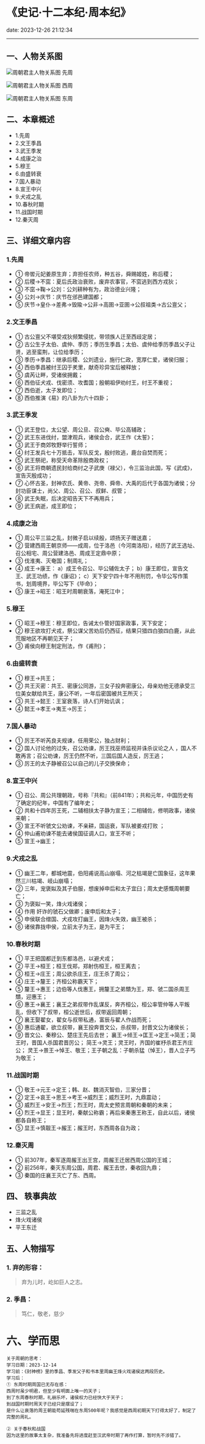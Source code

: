 # 《史记·十二本纪·周本纪》
date: 2023-12-26 21:12:34

---

## 一、人物关系图

![周朝君主人物关系图 先周](https://s11.ax1x.com/2023/12/26/pibWzdS.png)

![周朝君主人物关系图 西周](https://s11.ax1x.com/2023/12/26/pibfCGj.png)

![周朝君主人物关系图 东周](https://s11.ax1x.com/2023/12/26/pibfPRs.png)

## 二、本章概述

- 1.先周
- 2.文王季昌
- 3.武王季发
- 4.成康之治
- 5.穆王
- 6.由盛转衰
- 7.国人暴动
- 8.宣王中兴
- 9.犬戎之乱
- 10.春秋时期
- 11.战国时期
- 12.秦灭周

## 三、详细文章内容

### 1.先周
- ① 帝喾元妃姜原生弃；弃担任农师，种五谷，舜赐姬姓，称后稷；
- ② 后稷→不窋：夏后氏政治衰败，废弃农事官，不窋逃到西方戎狄；
- ③ 不窋→鞠→公刘：公刘耕种有为，政治德业兴隆；
- ④ 公刘→庆节：庆节在邠邑建国都；
- ⑤ 庆节→皇仆→差弗→毁隃→公非→高圉→亚圉→公叔祖类→古公亶父；

### 2.文王季昌
- ① 古公亶父不堪受戎狄频繁侵扰，带领族人迁至西歧定居；
- ② 古公生子太伯、虞仲、季历；季历生季昌；太伯、虞仲给季历季昌父子让贤，逃至蛮荆，让位给季历；
- ③ 季历→季昌：继承后稷、公刘遗业，施行仁政，宽厚仁爱，诸侯归服；
- ④ 西伯季昌被纣王囚于羑里，献奇珍异宝后被释放；
- ⑤ 虞芮让畔，受诸侯拥戴；
- ⑥ 西伯征犬戎、伐密须、攻耆国；殷朝祖伊劝纣王，纣王不重视；
- ⑦ 西伯逝，太子发即位；
- ⑧ 西伯推演《易》的八卦为六十四卦；

### 3.武王季发
- ① 武王登位，太公望、周公旦、召公奭、毕公高辅政；
- ② 武王东进伐纣，盟津观兵，诸侯会合，武王作《太誓》；
- ③ 武王于商郊牧野举行誓师；
- ④ 纣王发兵七十万抵击，军队反戈，殷纣败逃，鹿台自焚而死；
- ⑤ 武王祭祀，称受天命革除殷商政权；
- ⑥ 武王将商朝遗民封给商纣之子武庚（禄父），令三监治此国，写《武成》，宣告灭殷成功；
- ⑦ 心怀古圣，封神农氏、黄帝、尧帝、舜帝、大禹的后代于各国为诸侯；分封功臣谋士，尚父、周公、召公、叔鲜、叔管；
- ⑧ 武王失眠，后决定昭告天下不再用兵；
- ⑨ 武王病逝，成王即位；

### 4.成康之治
- ① 周公平三监之乱，封微子启以续殷，颂扬天子赠送嘉；
- ② 营建西周王朝京师——成周，位于洛邑（今河南洛阳），经历了武王选址、召公相宅、周公营建洛邑、周成王定鼎中原；
- ③ 伐淮夷、灭奄国；制周礼；
- ④ 成王→康王：
        a）成王令召公、毕公辅佐太子；
        b）康王即位，宣告文王、武王功绩，作《康诏》；
        c）天下安宁四十年不用刑罚，令毕公写作策书，划周境界，毕公写下《毕命》；
- ⑤ 康王→昭王：昭王时周朝衰落，淹死江中；

### 5.穆王
- ① 昭王→穆王：穆王即位，告诫太仆管好国家政事，天下安定；
- ② 穆王欲攻打犬戎，祭公谋父苦劝后仍西征，结果只猎四白狼四白鹿，从此荒服地区不再朝见天子；
- ③ 甫侯向穆王制定刑法，作《甫刑》；

### 6.由盛转衰
- ① 穆王→共王；
- ② 共王灭密：共王、密康公同游，三女子投奔密康公，母亲劝他无德承受三位美女献给共王，康公不听，一年后密国被共王所灭；
- ③ 共王→懿王：王室衰落，诗人们开始讥讽；
- ④ 懿王→孝王→夷王→厉王；

### 7.国人暴动
- ① 厉王不听芮良夫规谏，任用荣公，独占财利；
- ② 国人讨论他的过失，召公劝谏，厉王找巫师监视并诛杀议论之人 ，国人不敢再言；召公劝谏，厉王仍然不听，三国后国人造反，厉王逃；
- ③ 厉王的太子静被召公以自己的儿子交换保命；

### 8.宣王中兴
- ① 召公、周公共理朝政，号称『共和』（前841年）；共和元年，中国历史有了确定的纪年，中国有了编年史；
- ② 共和十四年厉王死，二辅相扶太子静为宣王；二相辅佐，修明政事，诸侯来朝；
- ③ 宣王不听虢文公劝谏，不亲耕，国运衰，军队被姜戎打败 ；
- ④ 仲山甫劝谏不能去诸侯国征调人口，宣王不听；
- ⑤ 宣王→幽王；

### 9.犬戎之乱
- ① 幽王二年，都城地震，伯阳甫说高山崩塌、河之枯竭是亡国象征，这年果然三川枯竭、岐山崩塌；
- ② 三年，宠褒姒及其子伯服，想废掉申后和太子宜臼；周太史感慨周朝要亡；
- ③ 为褒姒一笑，烽火戏诸侯；
- ④ 作用 奸诈的虢石父做卿；废申后和太子；
- ⑤ 申侯联合缯国、犬戎攻打幽王，因烽火失效，幽王被杀；
- ⑥ 诸侯靠拢申侯，立前太子为王，是为平王；

### 10.春秋时期
- ① 平王把国都迁到东都洛邑，以避犬戎；
- ② 平王→桓王；桓王伐郑，郑射伤桓王，桓王离去；
- ③ 桓王→庄王；周公欲杀庄王，庄王杀了周公；
- ④ 庄王→釐王；齐桓公称霸天下；
- ⑤ 釐王→惠王；边伯等人伐惠王，拥釐王之弟穨为王，郑、虢二国杀周王穨，迎惠王；
- ⑥ 惠王→襄王；襄王之弟叔带作乱谋反，奔齐桓公，桓公率管仲等人平叛乱，但收下了叔带，桓公逝世后，叔带返回周朝；
- ⑦ 襄王娶翟女，翟女与叔带私通，富辰与翟人作战而死；
- ⑧ 惠后通翟，欲立叔带，襄王投奔晋文公，杀叔带，封晋文公为诸侯长；
- ⑨ 晋文公、秦穆公、楚庄王先后去世；
襄王→倾王→匡王→定王→简王；简王时，晋国人杀国君晋厉公；
简王→灵王；灵王时，齐国的崔杼杀君王齐庄公；
灵王→景王→悼王、敬王；王子朝之乱：子朝杀猛（悼王），晋人立子丐为敬王；

### 11.战国时期
- ① 敬王→元王→定王；韩、赵、魏消灭智伯，三家分晋；
- ② 定王→哀王→思王→考王→威烈王；威烈王时，九鼎震动；
- ③ 威烈王→安王→烈王；烈王时，周太史预言周朝和秦朝的未来；
- ④ 烈王→显王；显王时，秦献公称霸；再后来秦惠王称王，自此以后，诸侯都各自称王；
- ⑤ 显王→慎靓王→赧王；赧王时，东西周各自为政；

### 12.秦灭周
- ① 前307年，秦军逐周赧王出王宫，周赧王迁居西周公国的王城；
- ② 前256年，秦灭东周公国，周君、赧王去世，秦收回九鼎；
- ③ 秦国的庄襄王灭亡了东、西周。


## 四、 轶事典故

- 三监之乱
- 烽火戏诸侯
- 平王东迁

## 五、人物描写

### 1. 弃的形容：

> 弃为儿时，屹如巨人之志。

### 2. 季昌：

> 笃仁，敬老，慈少

# 六、学而思

```
关于周朝的思考：
学习日期：2023-12-14
学习前：《封神榜》里的季昌、季发父子和书本里周幽王烽火戏诸侯这两段历史。
学习后：
① 东周时期周国已无存在感：
西周时虽少明君，但至少有明面上唯一的天子；
到了东周春秋时期，礼崩乐坏，诸侯权力已经快大于天子；
到战国时期时周天子已经只是摆设了；
是什么让衰落的周王朝能苟延残喘在东周500年呢？我感觉是西周初期天下打得太好了，制定了完整的周礼。

② 关于春秋和战国
因为这里的故事太复杂，我准备先将进度赶至汉武帝时期了再作打算，暂时先不涉猎了。
```